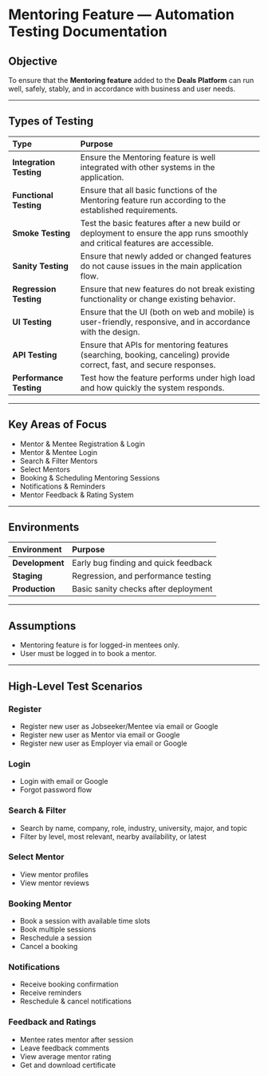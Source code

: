 # Mentoring Feature — Automation Testing Documentation

## Objective  
To ensure that the **Mentoring feature** added to the **Deals Platform** can run well, safely, stably, and in accordance with business and user needs.

---

## Types of Testing  

| Type               | Purpose                                                                 |
|:------------------|:------------------------------------------------------------------------|
| **Integration Testing** | Ensure the Mentoring feature is well integrated with other systems in the application. |
| **Functional Testing**  | Ensure that all basic functions of the Mentoring feature run according to the established requirements. |
| **Smoke Testing**        | Test the basic features after a new build or deployment to ensure the app runs smoothly and critical features are accessible. |
| **Sanity Testing**       | Ensure that newly added or changed features do not cause issues in the main application flow. |
| **Regression Testing**   | Ensure that new features do not break existing functionality or change existing behavior. |
| **UI Testing**           | Ensure that the UI (both on web and mobile) is user-friendly, responsive, and in accordance with the design. |
| **API Testing**          | Ensure that APIs for mentoring features (searching, booking, canceling) provide correct, fast, and secure responses. |
| **Performance Testing**  | Test how the feature performs under high load and how quickly the system responds. |

---

## Key Areas of Focus  

- Mentor & Mentee Registration & Login  
- Mentor & Mentee Login  
- Search & Filter Mentors  
- Select Mentors  
- Booking & Scheduling Mentoring Sessions  
- Notifications & Reminders  
- Mentor Feedback & Rating System  

---

## Environments  

| Environment | Purpose                                         |
|:------------|:------------------------------------------------|
| **Development** | Early bug finding and quick feedback |
| **Staging**     | Regression, and performance testing |
| **Production**  | Basic sanity checks after deployment |

---

## Assumptions  

- Mentoring feature is for logged-in mentees only.  
- User must be logged in to book a mentor.  

---

## High-Level Test Scenarios  

### Register  
- Register new user as Jobseeker/Mentee via email or Google  
- Register new user as Mentor via email or Google  
- Register new user as Employer via email or Google  

### Login  
- Login with email or Google  
- Forgot password flow  

### Search & Filter  
- Search by name, company, role, industry, university, major, and topic  
- Filter by level, most relevant, nearby availability, or latest 

### Select Mentor  
- View mentor profiles  
- View mentor reviews  

### Booking Mentor  
- Book a session with available time slots  
- Book multiple sessions  
- Reschedule a session  
- Cancel a booking  

### Notifications  
- Receive booking confirmation  
- Receive reminders  
- Reschedule & cancel notifications  

### Feedback and Ratings  
- Mentee rates mentor after session  
- Leave feedback comments  
- View average mentor rating  
- Get and download certificate  
